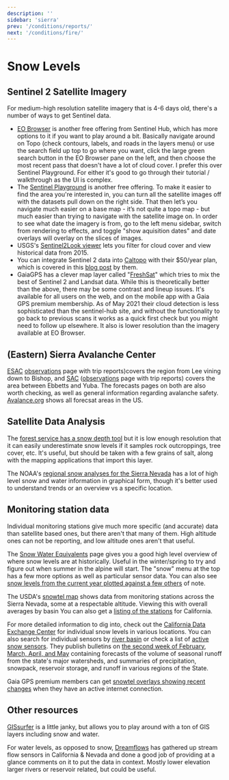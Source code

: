 ```yaml
---
description: ''
sidebar: 'sierra'
prev: '/conditions/reports/'
next: '/conditions/fire/'
---
```


# Snow Levels

## Sentinel 2 Satellite Imagery

For medium-high resolution satellite imagery that is 4-6 days old, there's a number of ways to get Sentinel data. 

* [EO Browser](https://apps.sentinel-hub.com/eo-browser/?zoom=13&lat=37.71513&lng=-119.18449#search) is another free offering from Sentinel Hub, which has more options to it if you want to play around a bit. Basically navigate around on Topo (check contours, labels, and roads in the layers menu) or use the search field up top to go where you want, click the large green search button in the EO Browser pane on the left, and then choose the most recent pass that doesn't have a lot of cloud cover. I prefer this over Sentinel Playground. For either it's good to go through their tutorial / walkthrough as the UI is complex.
* The [Sentinel Playground](https://www.sentinel-hub.com/explore/sentinelplayground/) is another free offering. To make it easier to find the area you're interested in, you can turn all the satellite images off with the datasets pull down on the right side. That then let’s you navigate much easier on a base map - it’s not quite a topo map - but much easier than trying to navigate with the satellite image on. In order to see what date the imagery is from, go to the left menu sidebar, switch from rendering to effects, and toggle "show aquisition dates" and date overlays will overlay on the slices of images.
* USGS's [Sentinel2Look viewer](https://landlook.usgs.gov/sentinel2/viewer.html) lets you filter for cloud cover and view historical data from 2015.
* You can integrate Sentinel 2 data into [Caltopo](https://caltopo.com/) with their $50/year plan, which is covered in this [blog post](https://blog.caltopo.com/2023/01/12/winter-travel-series-4-learning-about-current-and-forecasted-conditions/) by them.
* GaiaGPS has a clever map layer called "[FreshSat](https://blog.gaiagps.com/view-recent-conditions-with-fresh-sat-maps/)" which tries to mix the best of Sentinel 2 and Landsat data. While this is theoretically better than the above, there may be some contrast and lineup issues. It's available for all users on the web, and on the mobile app with a Gaia GPS premium membership. As of May 2021 their cloud detection is less sophisticated than the sentinel-hub site, and without the functionality to go back to previous scans it works as a quick first check but you might need to follow up elsewhere. It also is lower resolution than the imagery available at EO Browser.

## (Eastern) Sierra Avalanche Center

[ESAC](https://esavalanche.org/) [observations](https://esavalanche.org/ObservationsPage) page with trip reports)covers the region from Lee vining down to Bishop, and [SAC](https://www.sierraavalanchecenter.org/) ([observations](https://www.sierraavalanchecenter.org/observations) page with trip reports) covers the area between Ebbetts and Yuba. The forecasts pages on both are also worth checking, as well as general information regarding avalanche safety. [Avalance.org](https://avalanche.org/) shows all forecsat areas in the US.

## Satellite Data Analysis

The [forest service has a snow depth tool](https://www.fs.usda.gov/Internet/FSE_DOCUMENTS/fseprd1045012.html) but it is low enough resolution that it can easily underestimate snow levels if it samples rock outcroppings, tree cover, etc. It's useful, but should be taken with a few grains of salt, along with the mapping applications that import this layer.

The NOAA's [regional snow analyses for the Sierra Nevada](https://www.nohrsc.noaa.gov/nsa/index.html?units=e&region=Sierras) has a lot of high level snow and water information in graphical form, though it's better used to understand trends or an overview vs a specific location. 

##  Monitoring station data

Individual monitoring stations give much more specific (and accurate) data than satellite based ones, but there aren't that many of them. High altitude ones can not be reporting, and low altitude ones aren't that useful.

The [Snow Water Equivalents](https://cdec.water.ca.gov/snowapp/sweq.action) page gives you a good high level overview of where snow levels are at historically. Useful in the winter/spring to try and figure out when summer in the alpine will start. The "snow" menu at the top has a few more options as well as particular sensor data. You can also see [snow levels from the current year plotted against a few others](https://cdec.water.ca.gov/reportapp/javareports?name=PLOT_SWC) of note.

The USDA's [snowtel map](https://www.nrcs.usda.gov/wps/portal/wcc/home/quicklinks/imap#version=158&elements=&networks=!&states=CA&counties=!&hucs=&minElevation=&maxElevation=&elementSelectType=all&activeOnly=true&activeForecastPointsOnly=false&hucLabels=false&hucIdLabels=false&hucParameterLabels=false&stationLabels=&overlays=&hucOverlays=&basinOpacity=100&basinNoDataOpacity=100&basemapOpacity=100&maskOpacity=0&mode=data&openSections=dataElement,parameter,date,basin,elements,location,networks&controlsOpen=true&popup=&popupMulti=&popupBasin=&base=esriNgwm&displayType=station&basinType=6&dataElement=WTEQ&depth=-8&parameter=OBS&frequency=DAILY&duration=I&customDuration=&dayPart=E&year=2022&month=5&day=23&monthPart=E&forecastPubMonth=6&forecastPubDay=1&forecastExceedance=50&seqColor=1&divColor=3&scaleType=D&scaleMin=&scaleMax=&referencePeriodType=POR&referenceBegin=1981&referenceEnd=2010&minimumYears=20&hucAssociations=true&lat=37.1669&lon=-118.8309&zoom=9.0) shows data from monitoring stations across the Sierra Nevada, some at a respectable altitude.  Viewing this with overall averages by basin You can also get a [listing of the stations](https://wcc.sc.egov.usda.gov/reportGenerator/view/customMultipleStationReport/daily/state=%22CA%22%20AND%20network=%22SNTLT%22,%22SNTL%22%20AND%20element=%22SNWD%22%20AND%20outServiceDate=%222100-01-01%22%7cname/0,0/name,stationId,WTEQ::value,WTEQ::delta,SNWD::value,SNWD::delta?fitToScreen=false) for California. 

For more detailed information to dig into, check out the [California Data Exchange Center](https://cdec.water.ca.gov/snow/current/snow/) for individual snow levels in various locations. You can also search for individual sensors by [river basin](https://cdec.water.ca.gov/cgi-progs/getAll?sens_num=3) or check a list of [active snow sensors](https://cdec.water.ca.gov/misc/SnowDepth.html). They publish bulletins on [the second week of February, March, April, and May](https://cdec.water.ca.gov/snow/bulletin120/index2.html#) containing forecasts of the volume of seasonal runoff from the state's major watersheds, and summaries of precipitation, snowpack, reservoir storage, and runoff in various regions of the State.

Gaia GPS premium members can get [snowtel overlays showing recent changes](https://blog.gaiagps.com/find-fresh-snow-with-the-new-snow-stations-daily-map/) when they have an active internet connection.

## Other resources

[GISsurfer](https://mappingsupport.com/p2/gissurfer-interactive-recreation-disaster-maps.html) is a little janky, but allows you to play around with a ton of GIS layers including snow and water.

For water levels, as opposed to snow, [Dreamflows](https://www.dreamflows.com/flows.php?zone=canv&page=real&form=norm&mark=All) has gathered up stream flow sensors in California & Nevada and done a good job of providing at a glance comments on it to put the data in context. Mostly lower elevation larger rivers or reservoir related, but could be useful.